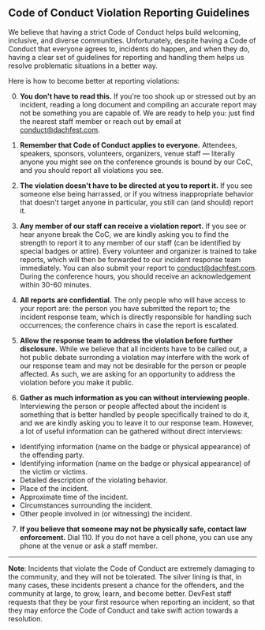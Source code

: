 ## Code of Conduct Violation Reporting Guidelines

We believe that having a strict Code of Conduct helps build welcoming, inclusive, and diverse communities. Unfortunately, despite having a Code of Conduct that everyone agrees to, incidents do happen, and when they do, having a clear set of guidelines for reporting and handling them helps us resolve problematic situations in a better way.

Here is how to become better at reporting violations:

0. **You don't have to read this.** If you're too shook up or stressed out by an incident, reading a long document and compiling an accurate report may not be something you are capable of. We are ready to help you: just find the nearest staff member or reach out by email at conduct@dachfest.com.

1. **Remember that Code of Conduct applies to everyone.** Attendees, speakers, sponsors, volunteers, organizers, venue staff — literally anyone you might see on the conference grounds is bound by our CoC, and you should report all violations you see. 

2. **The violation doesn't have to be directed at you to report it.** If you see someone else being harrassed, or if you witness inappropriate behavior that doesn't target anyone in particular, you still can (and should) report it. 

3. **Any member of our staff can receive a violation report.** If you see or hear anyone break the CoC, we are kindly asking you to find the strength to report it to any member of our staff (can be identified by special badges or attire). Every volunteer and organizer is trained to take reports, which will then be forwarded to our incident response team immediately. You can also submit your report to conduct@dachfest.com. During the conference hours, you should receive an acknowledgement within 30-60 minutes.

4. **All reports are confidential.** The only people who will have access to your report are: the person you have submitted the report to; the incident response team, which is directly responsible for handling such occurrences; the conference chairs in case the report is escalated.

5. **Allow the response team to address the violation before further disclosure.** While we believe that all incidents have to be called out, a hot public debate surronding a violation may interfere with the work of our response team and may not be desirable for the person or people affected. As such, we are asking for an opportunity to address the violation before you make it public.

6. **Gather as much information as you can without interviewing people.** Interviewing the person or people affected about the incident is something that is better handled by people specifically trained to do it, and we are kindly asking you to leave it to our response team. However, a lot of useful information can be gathered without direct interviews:

* Identifying information (name on the badge or physical appearance) of the offending party.
* Identifying information (name on the badge or physical appearance) of the victim or victims.
* Detailed description of the violating behavior.
* Place of the incident. 
* Approximate time of the incident.
* Circumstances surrounding the incident.
* Other people involved in (or witnessing) the incident.

7. **If you believe that someone may not be physically safe, contact law enforcement.** Dial 110. If you do not have a cell phone, you can use any phone at the venue or ask a staff member.

---

**Note**: Incidents that violate the Code of Conduct are extremely damaging to the community, and they will not be tolerated. The silver lining is that, in many cases, these incidents present a chance for the offenders, and the community at large, to grow, learn, and become better. DevFest staff requests that they be your first resource when reporting an incident, so that they may enforce the Code of Conduct and take swift action towards a resolution.
